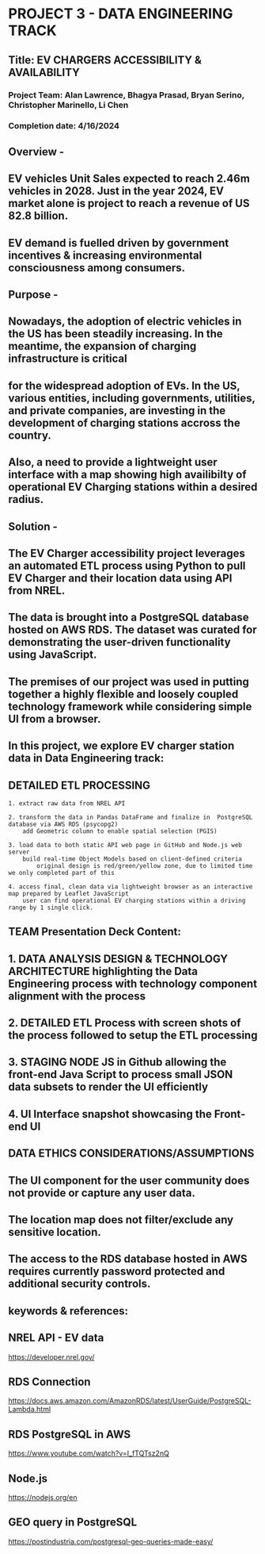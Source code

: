 # PROJECT 3 - DATA ENGINEERING TRACK 
## Title: EV CHARGERS ACCESSIBILITY & AVAILABILITY
### Project Team: Alan Lawrence, Bhagya Prasad, Bryan Serino, Christopher Marinello, Li Chen
### Completion date: 4/16/2024

## Overview - 
## EV vehicles Unit Sales expected to reach 2.46m vehicles in 2028. Just in the year 2024, EV market alone is project to reach a revenue of US 82.8 billion.
## EV demand is fuelled driven by government incentives & increasing environmental consciousness among consumers.

## Purpose - 
## 
## Nowadays, the adoption of electric vehicles in the US has been steadily increasing. In the meantime, the expansion of charging infrastructure is critical 
## for the widespread adoption of EVs. In the US, various entities, including governments, utilities, and private companies, are investing in the development of charging stations accross the country.
## Also, a need to provide a lightweight user interface with a map showing high availibilty of operational EV Charging stations within a desired radius.

## 
## Solution - 
## The EV Charger accessibility project leverages an automated ETL process using Python to pull EV Charger and their location data using API from NREL.
## The data is brought into a PostgreSQL database hosted on AWS RDS. The dataset was curated for demonstrating the user-driven functionality using JavaScript.
## The premises of our project was used in putting together a highly flexible and loosely coupled technology framework while considering simple UI from a browser.
## 
## In this project, we explore EV charger station data in Data Engineering track:

## DETAILED ETL PROCESSING
    1. extract raw data from NREL API

    2. transform the data in Pandas DataFrame and finalize in  PostgreSQL database via AWS RDS (psycopg2)
        add Geometric column to enable spatial selection (PGIS)

    3. load data to both static API web page in GitHub and Node.js web server 
        build real-time Object Models based on client-defined criteria 
            original design is red/green/yellow zone, due to limited time we only completed part of this
            
    4. access final, clean data via lightweight browser as an interactive map prepared by Leaflet JavaScript
        user can find operational EV charging stations within a driving range by 1 single click.


## TEAM Presentation Deck Content:
## 1. DATA ANALYSIS DESIGN & TECHNOLOGY ARCHITECTURE highlighting the Data Engineering process with technology component alignment with the process
## 2. DETAILED ETL Process with screen shots of the process followed to setup the ETL processing
## 3. STAGING NODE JS in Github allowing the front-end Java Script to process small JSON data subsets to render the UI efficiently
## 4. UI Interface snapshot showcasing the Front-end UI

## DATA ETHICS CONSIDERATIONS/ASSUMPTIONS
## The UI component for the user community does not provide or capture any user data.
## The location map does not filter/exclude any sensitive location.
## The access to the RDS database hosted in AWS requires currently password protected and additional security controls.

## keywords & references:

## NREL API - EV data
https://developer.nrel.gov/

## RDS Connection
https://docs.aws.amazon.com/AmazonRDS/latest/UserGuide/PostgreSQL-Lambda.html

## RDS PostgreSQL in AWS
https://www.youtube.com/watch?v=I_fTQTsz2nQ

## Node.js
https://nodejs.org/en

## GEO query in PostgreSQL
https://postindustria.com/postgresql-geo-queries-made-easy/


